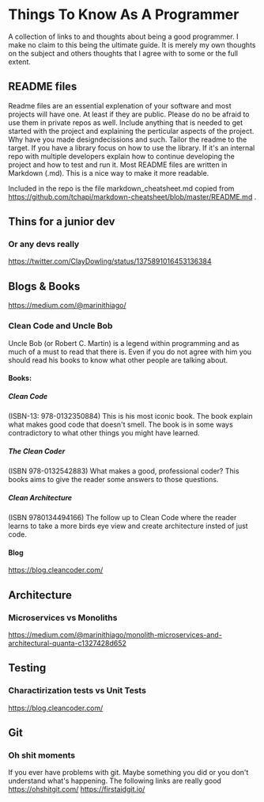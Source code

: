 # Things To Know As A Programmer
A collection of links to and thoughts about being a good programmer. I make no claim to this being the ultimate guide. It is merely my own thoughts on the subject and others thoughts that I agree with to some or the full extent.

## README files
Readme files are an essential explenation of your software and most projects will have one. At least if they are public. Please do no be afraid to use them in private repos as well. Include anything that is needed to get started with the project and explaining the perticular aspects of the project. Why have you made designdecissions and such. Tailor the readme to the target. If you have a library focus on how to use the library. If it's an internal repo with multiple developers explain how to continue developing the project and how to test and run it.
Most README files are written in Markdown (.md). This is a nice way to make it more readable.

Included in the repo is the file markdown_cheatsheet.md copied from https://github.com/tchapi/markdown-cheatsheet/blob/master/README.md .

## Thins for a junior dev
### Or any devs really
https://twitter.com/ClayDowling/status/1375891016453136384

## Blogs & Books
https://medium.com/@marinithiago/

### Clean Code and Uncle Bob
Uncle Bob (or Robert C. Martin) is a legend within programming and as much of a must to read that there is. Even if you do not agree with him you should read his books to know what other people are talking about.
#### Books:
##### Clean Code 
(ISBN-13: 978-0132350884) This is his most iconic book. The book explain what makes good code that doesn't smell. The book is in some ways contradictory to what other things you might have learned.
##### The Clean Coder
(ISBN 978-0132542883) What makes a good, professional coder? This books aims to give the reader some answers to those questions.
##### Clean Architecture
(ISBN 9780134494166) The follow up to Clean Code where the reader learns to take a more birds eye view and create architecture insted of just code.
#### Blog
https://blog.cleancoder.com/

## Architecture
### Microservices vs Monoliths
https://medium.com/@marinithiago/monolith-microservices-and-architectural-quanta-c1327428d652

## Testing
### Charactirization tests vs Unit Tests
https://blog.cleancoder.com/

## Git
### Oh shit moments
If you ever have problems with git. Maybe something you did or you don't understand what's happening. The following links are really good
https://ohshitgit.com/
https://firstaidgit.io/
